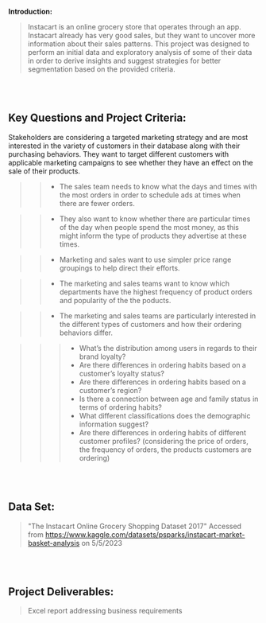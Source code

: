 **Introduction:**


> Instacart is an online grocery store that operates through an app. Instacart already has very good sales, but they want to uncover more information about their sales patterns. This project was designed to perform an initial data and exploratory analysis of some of their data in order
to derive insights and suggest strategies for better segmentation based on the provided criteria.


<br>
<br>

Key Questions and Project Criteria:
-------------------------------------------------------------------------------------------------
Stakeholders are considering a targeted marketing strategy and are most interested in the variety of customers in their database along with their purchasing behaviors. They want to target
different customers with applicable marketing campaigns to see whether they have an effect
on the sale of their products.

>> - The sales team needs to know what the days and times with the most orders in order to schedule ads at times when there are fewer orders.

>> - They also want to know whether there are particular times of the day when people spend the most money, as this might inform the type of products they advertise at these times.

>> - Marketing and sales want to use simpler price range groupings to help direct their efforts.

>> - The marketing and sales teams want to know which departments have the highest frequency of
product orders and popularity of the the poducts.

>> - The marketing and sales teams are particularly interested in the different types of customers and how their ordering behaviors differ.

>>> - What’s the distribution among users in regards to their brand loyalty? 
>>> - Are there differences in ordering habits based on a customer’s loyalty status?
>>> - Are there differences in ordering habits based on a customer’s region?
>>> - Is there a connection between age and family status in terms of ordering habits?
>>> - What different classifications does the demographic information suggest?
>>> - Are there differences in ordering habits of different customer profiles? (considering the price of orders, the frequency of orders, the products customers are ordering)

<br>
<br>

Data Set:
---------------------------------------------------------------------------------------

> "The Instacart Online Grocery Shopping Dataset 2017"
>  Accessed from https://www.kaggle.com/datasets/psparks/instacart-market-basket-analysis on 5/5/2023

<br>
<br>

Project Deliverables:
----------------------------------------------------------------------------------------

> Excel report addressing business requirements
